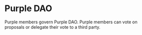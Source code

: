 # Purple DAO

Purple members govern Purple DAO. Purple members can vote on proposals or delegate their vote to a third party.
